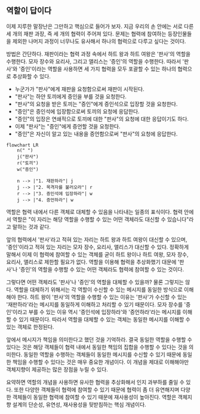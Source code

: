 ## 역할이 답이다
이제 지루한 말장난은 그만하고 핵심으로 들어가 보자. 지금 우리의 손 안에는 서로 다른 세 개의 재판 과장, 즉 세 개의 협력이 주어져 있다. 문제는 협력에 참여하는 등장인물들을 제외한 나머지 과정이 너무나도 유사해서 하나의 협력으로 다루고 싶다는 것이다.

방법은 간단하다. 재판이라는 협력 과정 속에서 하트 왕과 하트 여왕은 '판사'의 역할을 수행한다. 모자 장수와 요리사, 그리고 앨리스는 '증인'의 역할을 수행한다. 따라서 '판사'와 '증인'이라는 역할을 사용하면 세 가지 협력을 모두 포괄할 수 있는 하나의 협력으로 추상화할 수 있다.

- 누군가가 "판사"에게 재판을 요청함으로써 재판이 시작된다.
- "판사"는 하얀 토끼에게 증인을 부를 것을 요청한다.
- "판사"의 요청을 받은 토끼는 "증인"에게 증인석으로 입장할 것을 요청한다.
- "증인"은 증인석에 입장함으로써 토끼의 요청에 응답한다.
- "증인"의 입장은 연쇄적으로 토끼에 대한 "판사"의 요청에 대한 응답이기도 하다.
- 이제 "판사"는 "증인"에게 증언할 것을 요청한다.
- "증인"은 자신이 알고 있는 내용을 증언함으로써 "판사"의 요청에 응답한다.

```mermaid
flowchart LR
	n(" ")
	j("판사")
	r("토끼")
	w("증인")

	n --> |"1. 재판하라"| j
	j --> |"2. 목격자를 불러오라"| r
	r --> |"3. 증인석에 입장하라"| w
	j --> |"4. 증언하라"| w
```

역할은 협력 내에서 다른 객체로 대체할 수 있음을 나타내는 일종의 표식이다. 협력 안에서 역할은 "이 자리는 해당 역할을 수행할 수 있는 어떤 객체라도 대신할 수 있습니다"라고 말하는 것과 같다.

앞의 협력에서 '판사'라고 적혀 있는 자리는 하트 왕과 하트 여왕이 대신할 수 있으며, '증인'이라고 적혀 있는 자리는 모자 장수, 요리사, 앨리스가 대신할 수 있다. 정확하게 말해서 이제 이 협력에 참여할 수 있는 객체를 굳이 하트 왕이나 하트 여왕, 모자 장수, 요리사, 앨리스로 제한할 필요가 없다. 역할을 이용해 협력을 추상화했기 대문에 '판사'나 '증인'의 역할을 수행할 수 있는 어떤 객체라도 협력에 참여할 수 있는 것이다.

그렇다면 어떤 객체라도 '판사'나 '증인'의 역할을 대체할 수 있을까? 물론 그렇지는 않다. 역할을 대체하기 위해서는 각 역할이 수신할 수 있는 메시지를 동일한 방식으로 이해해야 한다. 하트 왕이 '판사'의 역할을 수행할 수 있는 이유는 '판사'가 수신할 수 있는 '재판하라'라는 메시지를 동일하게 이해하고 처리할 수 있기 때문이다. 모자 장수를 '증인'이라고 부를 수 있는 이유 역시 '증인석에 입장하라'와 '증언하라'라는 메시지를 이해할 수 있기 때문이다. 따라서 역할을 대체할 수 있는 객체는 동일한 메시지를 이해할 수 있는 객체로 한정된다.

앞에서 메시지가 책임을 의미한다고 했던 것을 기억하라. 결국 동일한 역할을 수행할 수 있다는 것은 해당 객체들이 협력 내에서 동일한 책임의 집합을 수행할 수 있다는 것을 의미한다. 동일한 역할을 수행하는 객체들이 동일한 메시지를 수신할 수 있기 때문에 동일한 책임을 수행할 수 있다는 것은 매우 중요한 개념이다. 이 개념을 제대로 이해해야만 객체지향이 제공하는 많은 장점을 누릴 수 있다.

요약하면 역할의 개념을 사용하면 유사한 협력을 추상화해서 인지 과부하를 줄일 수 있다. 또한 다양한 객체들이 협력에 참여할 수 있기 때문에 협력이 좀 더 유연해지며 다양한 객체들이 동일한 협력에 참여할 수 있기 때문에 재사용성이 높아진다. 역할은 객체지향 설계의 단순성, 유연성, 재사용성을 뒷받침하는 핵심 개념이다.